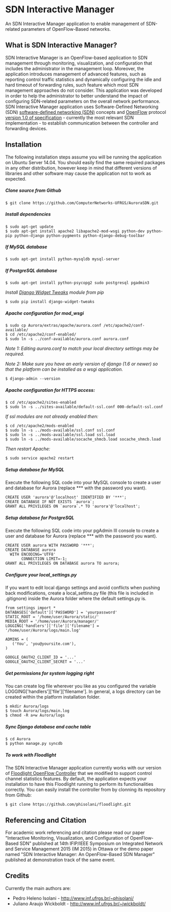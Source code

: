 SDN Interactive Manager
======

An SDN Interactive Manager application to enable management of SDN-related parameters of OpenFlow-Based networks.

What is SDN Interactive Manager?
-----------

SDN Interactive Manager is an OpenFlow-based application to SDN management through monitoring, visualization, and configuration that includes the administrator in the management loop. Moreover, the application introduces management of advanced features, such as reporting control traffic statistics and dynamically configuring the idle and hard timeout of forwarding rules, such feature which most SDN management approaches do not consider. This application was developed in order to help the administrator to better understand the impact of configuring SDN-related parameters on the overall network performance. SDN Interactive Manager application uses Software-Defined Networking (SDN) [software-defined networking (SDN)](https://www.opennetworking.org/) concepts and [OpenFlow](https://www.opennetworking.org/sdn-resources/onf-specifications/openflow) protocol [version 1.0 of specification](https://www.opennetworking.org/images/stories/downloads/sdn-resources/onf-specifications/openflow/openflow-spec-v1.0.0.pdf) - currently the most relevant SDN implementation - to establish communication between the controller and forwarding devices.


Installation
-----------

The following installation steps assume you will be running the application on Ubuntu Server 14.04. You should easily find the same required packages in any other distribution, however keep in mind that different versions of libraries and other software may cause the application not to work as expected.

##### Clone source from Github

```
$ git clone https://github.com/ComputerNetworks-UFRGS/AuroraSDN.git
```

##### Install dependencies

```
$ sudo apt-get update
$ sudo apt-get install apache2 libapache2-mod-wsgi python-dev python-pip python-django python-pygments python-django-debug-toolbar
```

##### If MySQL database

```
$ sudo apt-get install python-mysqldb mysql-server
```

##### If PostgreSQL database

```
$ sudo apt-get install python-psycopg2 sudo postgresql pgadmin3
```

*Install [Django Widget Tweaks](https://github.com/kmike/django-widget-tweaks) module from pip*

```
$ sudo pip install django-widget-tweaks
```

##### Apache configuration for mod_wsgi

```
$ sudo cp Aurora/extras/apache/aurora.conf /etc/apache2/conf-available/
$ cd /etc/apache2/conf-enabled/
$ sudo ln -s ../conf-available/aurora.conf aurora.conf
```

*Note 1: Editing aurora.conf to match your local directory settings may be required.*

*Note 2: Make sure you have an early version of django (1.6 or newer) so that the platform can be installed as a wsgi application.*

```
$ django-admin --version
```

##### Apache configuration for HTTPS access:

```
$ cd /etc/apache2/sites-enabled
$ sudo ln -s ../sites-available/default-ssl.conf 000-default-ssl.conf
```

*If ssl modules are not already enabled then:*

```
$ cd /etc/apache2/mods-enabled
$ sudo ln -s ../mods-available/ssl.conf ssl.conf
$ sudo ln -s ../mods-available/ssl.load ssl.load
$ sudo ln -s ../mods-available/socache_shmcb.load socache_shmcb.load
```

*Then restart Apache:*

```
$ sudo service apache2 restart
```

##### Setup database for MySQL

Execute the following SQL code into your MySQL console to create a user and database for Aurora (replace *** with the password you want). 

```
CREATE USER 'aurora'@'localhost' IDENTIFIED BY '***';
CREATE DATABASE IF NOT EXISTS `aurora`;
GRANT ALL PRIVILEGES ON `aurora`.* TO 'aurora'@'localhost';
```

##### Setup database for PostgreSQL

Execute the following SQL code into your pgAdmin III console to create a user and database for Aurora (replace *** with the password you want). 

```
CREATE USER aurora WITH PASSWORD '***';
CREATE DATABASE aurora
  WITH ENCODING='UTF8'
       CONNECTION LIMIT=-1;
GRANT ALL PRIVILEGES ON DATABASE aurora TO aurora;
```


##### Configure your local_settings.py

If you want to edit local django settings and avoid conflicts when pushing back modifications, create a local_settins.py file (this file is included in .gitignore) inside the Aurora folder where the default settings.py is.

```
from settings import *
DATABASES['default']['PASSWORD'] = 'yourpassword'
STATIC_ROOT = '/home/user/Aurora/static/'
MEDIA_ROOT = '/home/user/Aurora/manager/'
LOGGING['handlers']['file']['filename'] = '/home/user/Aurora/logs/main.log'

ADMINS = (
   ('You', 'you@yoursite.com'),
)

GOOGLE_OAUTH2_CLIENT_ID = '...'
GOOGLE_OAUTH2_CLIENT_SECRET = '...'
```

##### Get permissions for system logging right

You can create log file wherever you like as you configured the variable LOGGING['handlers']['file']['filename']. In general, a logs directory can be created within the platform installation folder.

```
$ mkdir Aurora/logs
$ touch Aurora/logs/main.log
$ chmod -R a+w Aurora/logs
```

##### Sync Django database and cache table

```
$ cd Aurora
$ python manage.py syncdb
```

##### To work with Floodlight

The SDN Interactive Manager application currently works with our version of [Floodlight OpenFlow Controller](https://github.com/phisolani/floodlight) that we modified to support control channel statistics features. By default, the application expects your installation to have this Floodlight running to perform its functionalities correctly. You can easily install the controller from by clonning its repository from Github:

```
$ git clone https://github.com/phisolani/floodlight.git
```

Referencing and Citation
-----------

For academic work referencing and citation please read our paper "Interactive Monitoring, Visualization, and Configuration of OpenFlow-Based SDN" published at 14th IFIP/IEEE Symposium on Integrated Network and Service Management 2015 (IM 2015) in Ottawa or the demo paper named "SDN Interactive Manager: An OpenFlow-Based SDN Manager" published at demonstration track of the same event.


Credits
-----------

Currently the main authors are:

 * Pedro Heleno Isolani - http://www.inf.ufrgs.br/~phisolani/
 * Juliano Araujo Wickboldt - http://www.inf.ufrgs.br/~jwickboldt/
